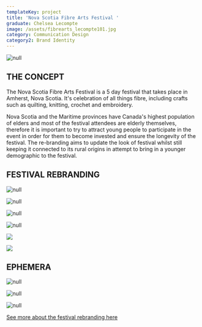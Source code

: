 ```yaml
---
templateKey: project
title: 'Nova Scotia Fibre Arts Festival '
graduate: Chelsea Lecompte
image: /assets/fibrearts_lecompte101.jpg
category: Communication Design
category2: Brand Identity
---
```

![null](/assets/fibrearts_lecompte102.jpg)

## THE CONCEPT

The Nova Scotia Fibre Arts Festival is a 5 day festival that takes place in Amherst, Nova Scotia. It's celebration of all things fibre, including crafts such as quilting, knitting, crochet and embroidery.

Nova Scotia and the Maritime provinces have Canada's highest population of elders and most of the festival attendees are elderly themselves, therefore it is important to try to attract young people to participate in the event in order for them to become invested and ensure the longevity of the festival. The re-branding aims to update the look of festival whilst still keeping it connected to its rural origins in attempt to bring in a younger demographic to the festival.

## FESTIVAL REBRANDING

![null](/assets/fibrearts_lecompte103.jpg)

![null](/assets/fibrearts_lecompte104.jpg)

![null](/assets/fibrearts_lecompte105.jpg)

![null](/assets/fibrearts_lecompte106.jpg)

![](/assets/fibrearts_lecompte107.jpg)

![](/assets/fibrearts_lecompte108.jpg)

## EPHEMERA

![null](/assets/fibrearts_lecompte109.jpg)

![null](/assets/fibrearts_lecompte110.jpg)

![null](/assets/fibrearts_lecompte111.jpg)

[See more about the festival rebranding here](http://www.chelsealecompte.com/nova-scotia-fibre-arts-festival/)
